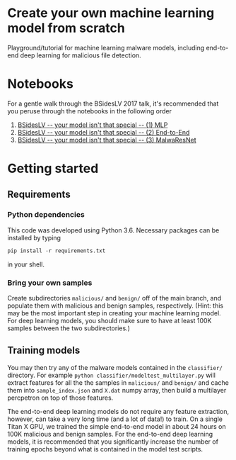 # Create your own machine learning model from scratch
Playground/tutorial for machine learning malware models, including end-to-end deep learning for malicious file detection.

# Notebooks
For a gentle walk through the BSidesLV 2017 talk, it's recommended that you peruse through the notebooks in the following order
1. [BSidesLV -- your model isn't that special -- (1) MLP](BSidesLV%20--%20your%20model%20isn't%20that%20special%20--%20(1)%20MLP.ipynb)
2. [BSidesLV -- your model isn't that special -- (2) End-to-End](BSidesLV%20--%20your%20model%20isn't%20that%20special%20--%20(2)%20End-to-End.ipynb)
3. [BSidesLV -- your model isn't that special -- (3) MalwaResNet](BSidesLV%20--%20your%20model%20isn't%20that%20special%20--%20(3)%20MalwaResNet.ipynb)

# Getting started
## Requirements
### Python dependencies
This code was developed using Python 3.6.  Necessary packages can be installed by typing
```python
pip install -r requirements.txt
```
in your shell.

### Bring your own samples
Create subdirectories `malicious/` and `benign/` off of the main branch, and populate them with malicious and benign samples, respectively.  (Hint: this may be the most important step in creating your machine learning model.  For deep learning models, you should make sure to have at least 100K samples between the two subdirectories.)

## Training models
You may then try any of the malware models contained in the `classifier/` directory.  For example ```python classifier/modeltest_multilayer.py``` will extract features for all the the samples in `malicious/` and `benign/` and cache them into `sample_index.json` and `X.dat` numpy array, then build a multilayer percpetron on top of those features.

The end-to-end deep learning models do not require any feature extraction, however, can take a very long time (and a lot of data!) to train.  On a single Titan X GPU, we trained the simple end-to-end model in about 24 hours on 100K malicious and benign samples.  For the end-to-end deep learning models, it is recommended that you significantly increase the number of training epochs beyond what is contained in the model test scripts.
